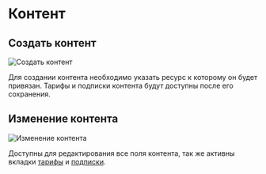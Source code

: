 # Контент

## Создать контент

![Создать контент](https://file.modx.pro/files/3/a/3/3a32615ed16bb62669d402d487279204.png)

Для создании контента необходимо указать ресурс к которому он будет привязан. Тарифы и подписки контента будут доступны после его сохранения.

## Изменение контента

![Изменение контента](https://file.modx.pro/files/2/c/3/2c3b3e6bef004be17241ca0bc590ff65.png)

Доступны для редактирования все поля контента, так же активны вкладки [тарифы][5] и [подписки][7].

[5]: /components/22_PayAndSee/01_Интерфейс/05_Тарифы.md
[7]: /components/22_PayAndSee/01_Интерфейс/07_Подписки.md
